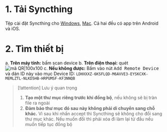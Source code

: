 # 1. Tải Syncthing
Tệp cài đặt Syncthing cho [Windows](https://github.com/canton7/SyncTrayzor/releases/download/v1.1.29/SyncTrayzorSetup-x64.exe), [Mac](https://github.com/syncthing/syncthing-macos/releases/download/v1.21.0-1/Syncthing-1.21.0-1.dmg). Cả hai đều có app trên Android và iOS. 

# 2. Tìm thiết bị
a. **Trên máy tính:** bấm scan device
b. **Trên điện thoại:** quét ![mã QR|100x100](https://i.imgur.com/cABRyXJ.png)
c. **Nếu không được:** Bấm vào nút <kbd>Add Remote Device</kbd> và dán ID này vào mục Device ID: `LDHXXXZ-6KSFLQD-M6AVVE3-EYSKCXK-MEMLZTL-NLKD5HB-HRPUMSF-KF3NNQB`

> [!attention] Lưu ý quan trọng
>1. **Tạo một thư mục riêng trước khi đồng bộ**, nếu không sẽ bị tràn file ra ngoài 
>2. **Đảm bảo thư mục đó sau này không phải di chuyển sang chỗ khác.** Vì sau khi nhấn accept thì Syncthing sẽ không cho đổi sang thư mục khác. Nếu muốn đổi thì phải xóa đi làm lại từ đầu nếu muốn tiếp tục đồng bộ